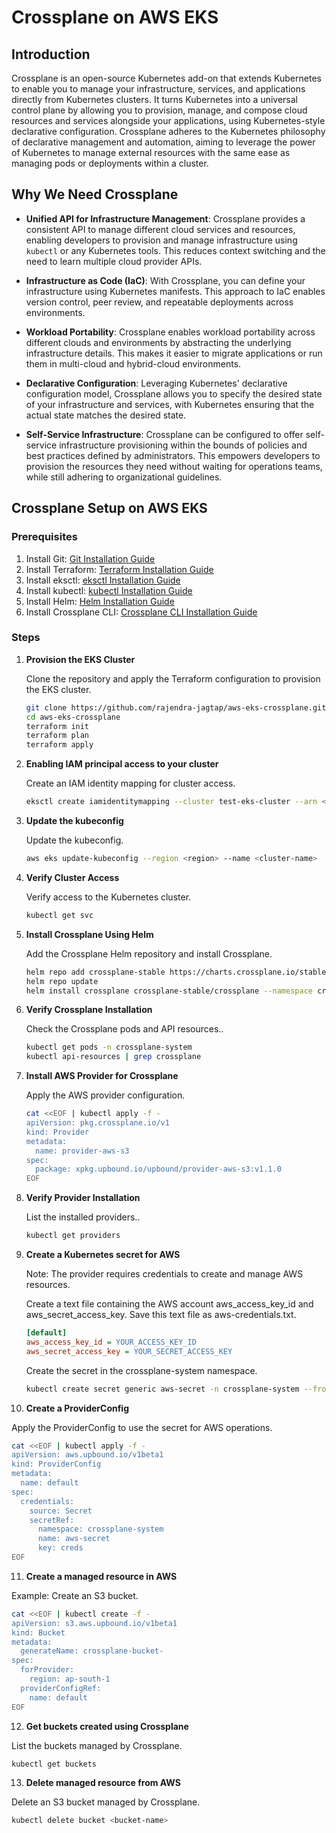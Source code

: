 # Crossplane on AWS EKS

## Introduction

Crossplane is an open-source Kubernetes add-on that extends Kubernetes to enable you to manage your infrastructure, services, and applications directly from Kubernetes clusters. It turns Kubernetes into a universal control plane by allowing you to provision, manage, and compose cloud resources and services alongside your applications, using Kubernetes-style declarative configuration. Crossplane adheres to the Kubernetes philosophy of declarative management and automation, aiming to leverage the power of Kubernetes to manage external resources with the same ease as managing pods or deployments within a cluster.

## Why We Need Crossplane

- **Unified API for Infrastructure Management**: Crossplane provides a consistent API to manage different cloud services and resources, enabling developers to provision and manage infrastructure using `kubectl` or any Kubernetes tools. This reduces context switching and the need to learn multiple cloud provider APIs.

- **Infrastructure as Code (IaC)**: With Crossplane, you can define your infrastructure using Kubernetes manifests. This approach to IaC enables version control, peer review, and repeatable deployments across environments.

- **Workload Portability**: Crossplane enables workload portability across different clouds and environments by abstracting the underlying infrastructure details. This makes it easier to migrate applications or run them in multi-cloud and hybrid-cloud environments.

- **Declarative Configuration**: Leveraging Kubernetes' declarative configuration model, Crossplane allows you to specify the desired state of your infrastructure and services, with Kubernetes ensuring that the actual state matches the desired state.

- **Self-Service Infrastructure**: Crossplane can be configured to offer self-service infrastructure provisioning within the bounds of policies and best practices defined by administrators. This empowers developers to provision the resources they need without waiting for operations teams, while still adhering to organizational guidelines.

## Crossplane Setup on AWS EKS

### Prerequisites

1. Install Git: [Git Installation Guide](https://github.com/git-guides/install-git)
2. Install Terraform: [Terraform Installation Guide](https://developer.hashicorp.com/terraform/tutorials/aws-get-started/install-cli)
3. Install eksctl: [eksctl Installation Guide](https://docs.aws.amazon.com/emr/latest/EMR-on-EKS-DevelopmentGuide/setting-up-eksctl.html)
4. Install kubectl: [kubectl Installation Guide](https://kubernetes.io/docs/tasks/tools/install-kubectl-linux/)
5. Install Helm: [Helm Installation Guide](https://helm.sh/docs/intro/install/)
6. Install Crossplane CLI: [Crossplane CLI Installation Guide](https://docs.crossplane.io/latest/cli/)

### Steps

1. **Provision the EKS Cluster**

   Clone the repository and apply the Terraform configuration to provision the EKS cluster.
   ```bash
   git clone https://github.com/rajendra-jagtap/aws-eks-crossplane.git
   cd aws-eks-crossplane
   terraform init
   terraform plan
   terraform apply
   ```
2. **Enabling IAM principal access to your cluster**
  
   Create an IAM identity mapping for cluster access.
   ```bash
   eksctl create iamidentitymapping --cluster test-eks-cluster --arn <iam-user-arn> --username <username> --group system:masters
   ```

3. **Update the kubeconfig**
  
   Update the kubeconfig.
   ```bash
   aws eks update-kubeconfig --region <region> --name <cluster-name>
   ```

4. **Verify Cluster Access**

   Verify access to the Kubernetes cluster.
   ```bash
   kubectl get svc
   ```

5. **Install Crossplane Using Helm**

   Add the Crossplane Helm repository and install Crossplane.
   ```bash
   helm repo add crossplane-stable https://charts.crossplane.io/stable
   helm repo update
   helm install crossplane crossplane-stable/crossplane --namespace crossplane-system --create-namespace
   ```

6. **Verify Crossplane Installation**

   Check the Crossplane pods and API resources..
   ```bash
   kubectl get pods -n crossplane-system
   kubectl api-resources | grep crossplane
   ```

7. **Install AWS Provider for Crossplane**

   Apply the AWS provider configuration.

   ```bash
   cat <<EOF | kubectl apply -f -
   apiVersion: pkg.crossplane.io/v1
   kind: Provider
   metadata:
     name: provider-aws-s3
   spec:
     package: xpkg.upbound.io/upbound/provider-aws-s3:v1.1.0
   EOF
   ```

8. **Verify Provider Installation**

   List the installed providers..
   ```bash
   kubectl get providers
   ```   

9. **Create a Kubernetes secret for AWS**

   Note: The provider requires credentials to create and manage AWS resources.

   Create a text file containing the AWS account aws_access_key_id and aws_secret_access_key. Save this text file as aws-credentials.txt.
   ```ini
   [default]
   aws_access_key_id = YOUR_ACCESS_KEY_ID
   aws_secret_access_key = YOUR_SECRET_ACCESS_KEY
   ```
   Create the secret in the crossplane-system namespace.
   ```bash
   kubectl create secret generic aws-secret -n crossplane-system --from-file=creds=./aws-credentials.txt
   ```   

10. **Create a ProviderConfig**

   Apply the ProviderConfig to use the secret for AWS operations.
   ```bash
   cat <<EOF | kubectl apply -f -
   apiVersion: aws.upbound.io/v1beta1
   kind: ProviderConfig
   metadata:
     name: default
   spec:
     credentials:
       source: Secret
       secretRef:
         namespace: crossplane-system
         name: aws-secret
         key: creds
   EOF
   ``` 

11. **Create a managed resource in AWS**

   Example: Create an S3 bucket.
   ```bash
   cat <<EOF | kubectl create -f -
   apiVersion: s3.aws.upbound.io/v1beta1
   kind: Bucket
   metadata:
     generateName: crossplane-bucket-
   spec:
     forProvider:
       region: ap-south-1
     providerConfigRef:
       name: default
   EOF
   ```     

12. **Get buckets created using Crossplane**

   List the buckets managed by Crossplane.
   ```bash
   kubectl get buckets
   ```        

13. **Delete managed resource from AWS**

   Delete an S3 bucket managed by Crossplane.
   ```bash
   kubectl delete bucket <bucket-name>
   ```         